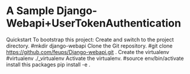 A Sample Django-Webapi+UserTokenAuthentication
=============
Quickstart
To bootstrap this project:
Create and switch to the project directory.
#mkdir django-webapi
Clone the Git repository.
#git clone https://github.com/feups/Django-webapi.git .
Create the virtualenv
#virtualenv ./_virtualenv
Activate the virtualenv.
#source env/bin/activate
install this packages
pip install -e .